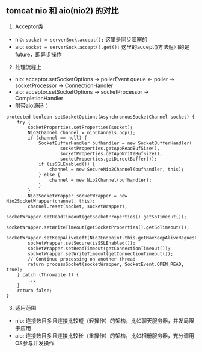 ## tomcat nio 和 aio(nio2) 的对比

1. Acceptor类

- nio: `socket = serverSock.accept();` 这里是同步阻塞的
- aio: `socket = serverSock.accept().get();` 这里的accept()方法返回的是future，即异步操作

2. 处理流程上

- nio: acceptor.setSocketOptions -> pollerEvent queue <- poller -> socketProcessor -> ConnectionHandler
- aio: acceptor.setSocketOptions -> socketProcessor -> CompletionHandler
- 附带aio源码：

```
protected boolean setSocketOptions(AsynchronousSocketChannel socket) {
    try {
        socketProperties.setProperties(socket);
        Nio2Channel channel = nioChannels.pop();
        if (channel == null) {
            SocketBufferHandler bufhandler = new SocketBufferHandler(
                    socketProperties.getAppReadBufSize(),
                    socketProperties.getAppWriteBufSize(),
                    socketProperties.getDirectBuffer());
            if (isSSLEnabled()) {
                channel = new SecureNio2Channel(bufhandler, this);
            } else {
                channel = new Nio2Channel(bufhandler);
            }
        }
        Nio2SocketWrapper socketWrapper = new Nio2SocketWrapper(channel, this);
        channel.reset(socket, socketWrapper);
        socketWrapper.setReadTimeout(getSocketProperties().getSoTimeout());
        socketWrapper.setWriteTimeout(getSocketProperties().getSoTimeout());
        socketWrapper.setKeepAliveLeft(Nio2Endpoint.this.getMaxKeepAliveRequests());
        socketWrapper.setSecure(isSSLEnabled());
        socketWrapper.setReadTimeout(getConnectionTimeout());
        socketWrapper.setWriteTimeout(getConnectionTimeout());
        // Continue processing on another thread
        return processSocket(socketWrapper, SocketEvent.OPEN_READ, true);
    } catch (Throwable t) {
        ...
    }
    return false;
}
```

3. 适用范围

- nio: 连接数目多且连接比较短（轻操作）的架构，比如聊天服务器，并发局限于应用
- aio: 连接数目多且连接比较长（重操作）的架构，比如相册服务器，充分调用OS参与并发操作